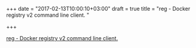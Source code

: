 +++
date = "2017-02-13T10:00:10+03:00"
draft = true
title = "reg - Docker registry v2 command line client. "

+++

<p><a href="https://t.co/7cxDKS3SVw">reg - Docker registry v2 command line client. </a></p>
